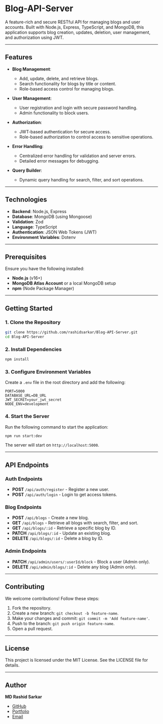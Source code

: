 # Blog-API-Server

A feature-rich and secure RESTful API for managing blogs and user accounts. Built with Node.js, Express, TypeScript, and MongoDB, this application supports blog creation, updates, deletion, user management, and authorization using JWT.

---

## Features

- **Blog Management**:
  - Add, update, delete, and retrieve blogs.
  - Search functionality for blogs by title or content.
  - Role-based access control for managing blogs.

- **User Management**:
  - User registration and login with secure password handling.
  - Admin functionality to block users.

- **Authorization**:
  - JWT-based authentication for secure access.
  - Role-based authorization to control access to sensitive operations.

- **Error Handling**:
  - Centralized error handling for validation and server errors.
  - Detailed error messages for debugging.

- **Query Builder**:
  - Dynamic query handling for search, filter, and sort operations.

---

## Technologies

- **Backend**: Node.js, Express
- **Database**: MongoDB (using Mongoose)
- **Validation**: Zod
- **Language**: TypeScript
- **Authentication**: JSON Web Tokens (JWT)
- **Environment Variables**: Dotenv

---

## Prerequisites

Ensure you have the following installed:

- **Node.js** (v16+)
- **MongoDB Atlas Account** or a local MongoDB setup
- **npm** (Node Package Manager)

---

## Getting Started

### 1. Clone the Repository
```bash
git clone https://github.com/rashidsarkar/Blog-API-Server.git
cd Blog-API-Server
```

### 2. Install Dependencies
```bash
npm install
```

### 3. Configure Environment Variables
Create a `.env` file in the root directory and add the following:

```env
PORT=5000
DATABASE_URL=DB_URL
JWT_SECRET=your_jwt_secret
NODE_ENV=development
```

### 4. Start the Server
Run the following command to start the application:

```bash
npm run start:dev
```

The server will start on `http://localhost:5000`.


---

## API Endpoints

### Auth Endpoints
- **POST** `/api/auth/register` - Register a new user.
- **POST** `/api/auth/login` - Login to get access tokens.

### Blog Endpoints
- **POST** `/api/blogs` - Create a new blog.
- **GET** `/api/blogs` - Retrieve all blogs with search, filter, and sort.
- **GET** `/api/blogs/:id` - Retrieve a specific blog by ID.
- **PATCH** `/api/blogs/:id` - Update an existing blog.
- **DELETE** `/api/blogs/:id` - Delete a blog by ID.

### Admin Endpoints
- **PATCH** `/api/admin/users/:userId/block` - Block a user (Admin only).
- **DELETE** `/api/admin/blogs/:id` - Delete any blog (Admin only).

---

## Contributing

We welcome contributions! Follow these steps:

1. Fork the repository.
2. Create a new branch: `git checkout -b feature-name`.
3. Make your changes and commit: `git commit -m 'Add feature-name'`.
4. Push to the branch: `git push origin feature-name`.
5. Open a pull request.

---

## License

This project is licensed under the MIT License. See the LICENSE file for details.

---

## Author

**MD Rashid Sarkar**  
- [GitHub](https://github.com/rashidsarkar)  
- [Portfolio](https://fabulous-meringue-442652.netlify.app)  
- [Email](mailto:rashidsarkar558@gmail.com)

